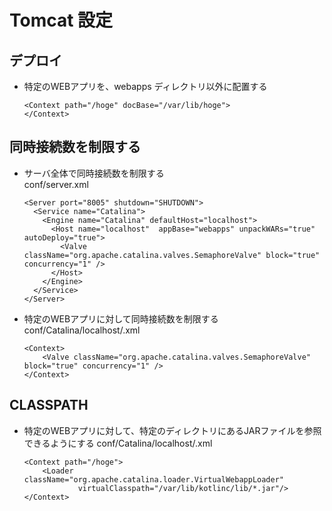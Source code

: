 # Tomcat 設定

## デプロイ

* 特定のWEBアプリを、webapps ディレクトリ以外に配置する
  ```
  <Context path="/hoge" docBase="/var/lib/hoge">
  </Context>
  ```

## 同時接続数を制限する

* サーバ全体で同時接続数を制限する  
  conf/server.xml
  ```
  <Server port="8005" shutdown="SHUTDOWN">
    <Service name="Catalina">
      <Engine name="Catalina" defaultHost="localhost">
        <Host name="localhost"  appBase="webapps" unpackWARs="true" autoDeploy="true">
          <Valve className="org.apache.catalina.valves.SemaphoreValve" block="true" concurrency="1" />
        </Host>
      </Engine>
    </Service>
  </Server>
  ```
* 特定のWEBアプリに対して同時接続数を制限する  
  conf/Catalina/localhost/<web-app-name>.xml
  ```
  <Context>
      <Valve className="org.apache.catalina.valves.SemaphoreValve" block="true" concurrency="1" />
  </Context>
  ```

## CLASSPATH

* 特定のWEBアプリに対して、特定のディレクトリにあるJARファイルを参照できるようにする
  conf/Catalina/localhost/<web-app-name>.xml  
  ```
  <Context path="/hoge">
      <Loader className="org.apache.catalina.loader.VirtualWebappLoader"
              virtualClasspath="/var/lib/kotlinc/lib/*.jar"/>
  </Context>
  ```

